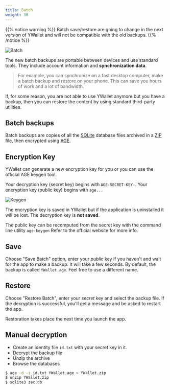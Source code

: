 ```yaml
---
title: Batch
weight: 30
---
```


{{% notice warning %}}
Batch save/restore are going to change in 
the next version of YWallet and will not be
compatible with the old backups.
{{% /notice %}}

![Batch](../img/2022-11-24_13-17-16.png?classes=small)

The new batch backups are portable between
devices and use standard tools. They include
account information and **synchronization data**.

> For example, you can synchronize on a fast desktop
> computer, make a batch backup and restore on your phone.
> This can save you hours of work and a lot of bandwidth.

If, for some reason, you are not able to use
YWallet anymore but you have a backup, then
you can restore the content by using standard
third-party utilities.

## Batch backups

Batch backups are copies of all the 
[SQLite](https://www.sqlite.org/index.html)
database files
archived in a [ZIP](https://en.wikipedia.org/wiki/ZIP_(file_format)) 
file, then encrypted using 
[AGE](https://github.com/FiloSottile/age).

## Encryption Key

YWallet can generate a new encryption key for you or you can use
the official AGE keygen tool.

Your decryption key (secret key) begins with `AGE-SECRET-KEY-`.
Your encryption key (public key) begins with `age...`

![Keygen](../img/2022-11-24_13-17-55.png?classes=small)

The encryption key is saved in YWallet but if the application is uninstalled
it will be lost. The decryption key is **not saved**.

The public key can be recomputed from the secret key with the command line utility `age-keygen`
Refer to the official website for more info.

## Save

Choose "Save Batch" option, enter your *public* key if you haven't and wait for the app
to make a backup. It will take a few seconds. By default, the backup is called `YWallet.age`.
Feel free to use a different name.

## Restore

Choose "Restore Batch", enter your *secret* key and select the backup file. If the decryption
is successful, you'll get a message and be asked to restart the app.

Restoration takes place the next time you launch the app.

## Manual decryption

- Create an identity file `id.txt` with your secret key in it. 
- Decrypt the backup file
- Unzip the archive
- Browse the databases

```sh
$ age -d -i id.txt YWallet.age > YWallet.zip
$ unzip YWallet.zip
$ sqlite3 zec.db
```
